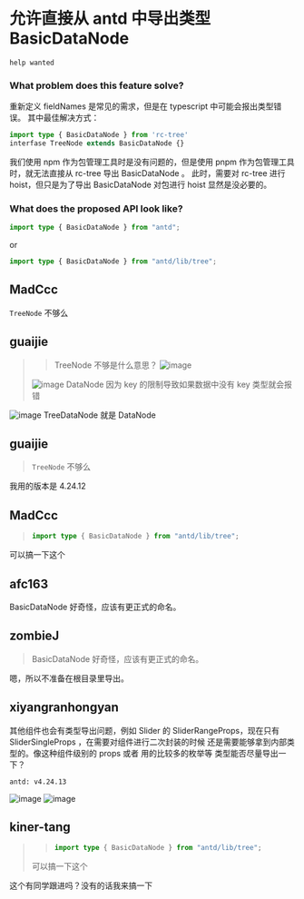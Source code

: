 # 允许直接从 antd 中导出类型 BasicDataNode

`help wanted`

### What problem does this feature solve?

重新定义 fieldNames 是常见的需求，但是在 typescript 中可能会报出类型错误。
其中最佳解决方式：

```ts
import type { BasicDataNode } from 'rc-tree'
interfase TreeNode extends BasicDataNode {}
```

我们使用 npm 作为包管理工具时是没有问题的，但是使用 pnpm 作为包管理工具时，就无法直接从 rc-tree 导出 BasicDataNode 。
此时，需要对 rc-tree 进行 hoist，但只是为了导出 BasicDataNode 对包进行 hoist 显然是没必要的。

### What does the proposed API look like?

```ts
import type { BasicDataNode } from "antd";
```

or

```ts
import type { BasicDataNode } from "antd/lib/tree";
```

<!-- generated by ant-design-issue-helper. DO NOT REMOVE -->

## MadCcc

`TreeNode` 不够么

## guaijie

> > >
> >
> > TreeNode 不够是什么意思？ ![image](https://user-images.githubusercontent.com/30885718/264265557-b1e14226-6ec6-4bdd-9d34-1606a92d7d38.png)
>
> ![image](https://user-images.githubusercontent.com/30885718/264265865-df543c9f-efc9-43f5-a44f-27d840b81c17.png) DataNode 因为 key 的限制导致如果数据中没有 key 类型就会报错

![image](https://github.com/ant-design/ant-design/assets/30885718/5f950542-da9c-4a00-a6b5-85061715b37c)
TreeDataNode 就是 DataNode

## guaijie

> `TreeNode` 不够么

我用的版本是 4.24.12

## MadCcc

> ```ts
> import type { BasicDataNode } from "antd/lib/tree";
> ```

可以搞一下这个

## afc163

BasicDataNode 好奇怪，应该有更正式的命名。

## zombieJ

> BasicDataNode 好奇怪，应该有更正式的命名。

嗯，所以不准备在根目录里导出。

## xiyangranhongyan

其他组件也会有类型导出问题，例如 Slider 的 SliderRangeProps，现在只有 SliderSingleProps ，在需要对组件进行二次封装的时候 还是需要能够拿到内部类型的。像这种组件级别的 props 或者 用的比较多的枚举等 类型能否尽量导出一下？

`antd: v4.24.13`

![image](https://github.com/ant-design/ant-design/assets/31724313/9f085d51-88d2-413d-8520-c43def9a0cb0)
![image](https://github.com/ant-design/ant-design/assets/31724313/0c7261e3-650f-4770-a9d0-89ea6478bef5)

## kiner-tang

> > ```ts
> > import type { BasicDataNode } from "antd/lib/tree";
> > ```
>
> 可以搞一下这个

这个有同学跟进吗？没有的话我来搞一下
